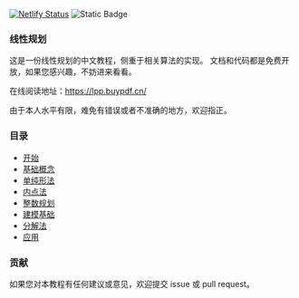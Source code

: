 [![Netlify Status](https://api.netlify.com/api/v1/badges/470d4630-e56b-434c-8e40-f5ad4f38cfe4/deploy-status)](https://app.netlify.com/sites/course-lpp/deploys) ![Static Badge](https://img.shields.io/badge/python-3.12%2B-blue)



### 线性规划

这是一份线性规划的中文教程，侧重于相关算法的实现。 文档和代码都是免费开放，如果您感兴趣，不妨进来看看。

在线阅读地址：https://lpp.buypdf.cn/

由于本人水平有限，难免有错误或者不准确的地方，欢迎指正。

### 目录

- [开始](https://lpp.buypdf.cn/docs/start/)
- [基础概念](https://lpp.buypdf.cn/docs/basics/)
- [单纯形法](https://lpp.buypdf.cn/docs/simplex-method/)
- [内点法](https://lpp.buypdf.cn/docs/interior-point-method/)
- [整数规划](https://lpp.buypdf.cn/docs/integer-programming/)
- [建模基础](https://lpp.buypdf.cn/docs/modeling/)
- [分解法](https://lpp.buypdf.cn/docs/decomposition/)
- [应用](https://lpp.buypdf.cn/docs/application/)

### 贡献

如果您对本教程有任何建议或意见，欢迎提交 issue 或 pull request。